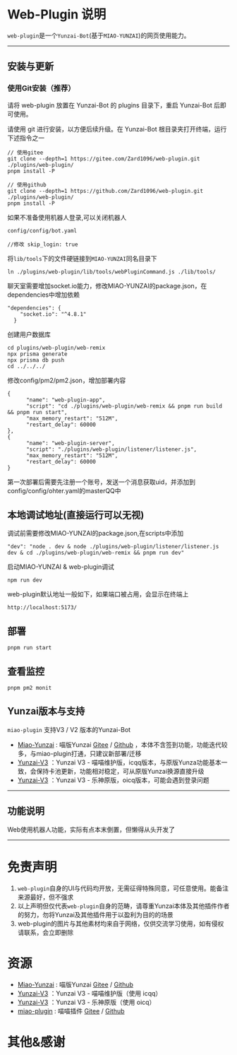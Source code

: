 # Web-Plugin 说明

`web-plugin`是一个`Yunzai-Bot`(基于`MIAO-YUNZAI`)的网页使用能力。


---

## 安装与更新

### 使用Git安装（推荐）

请将 web-plugin 放置在 Yunzai-Bot 的 plugins 目录下，重启 Yunzai-Bot 后即可使用。

请使用 git 进行安装，以方便后续升级。在 Yunzai-Bot 根目录夹打开终端，运行下述指令之一

```
// 使用gitee
git clone --depth=1 https://gitee.com/Zard1096/web-plugin.git ./plugins/web-plugin/
pnpm install -P

// 使用github
git clone --depth=1 https://github.com/Zard1096/web-plugin.git ./plugins/web-plugin/
pnpm install -P
```

如果不准备使用机器人登录,可以关闭机器人
```
config/config/bot.yaml

//修改 skip_login: true

```


将`lib/tools`下的文件硬链接到`MIAO-YUNZAI`同名目录下
```
ln ./plugins/web-plugin/lib/tools/webPluginCommand.js ./lib/tools/
```

聊天室需要增加socket.io能力，修改MIAO-YUNZAI的package.json，在dependencies中增加依赖
```
"dependencies": {
    "socket.io": "^4.8.1"
  }
```


创建用户数据库
```
cd plugins/web-plugin/web-remix
npx prisma generate
npx prisma db push
cd ../../../
```

修改config/pm2/pm2.json，增加部署内容
```
{
      "name": "web-plugin-app",
      "script": "cd ./plugins/web-plugin/web-remix && pnpm run build && pnpm run start",
      "max_memory_restart": "512M",
      "restart_delay": 60000
},
{
      "name": "web-plugin-server",
      "script": "./plugins/web-plugin/listener/listener.js",
      "max_memory_restart": "512M",
      "restart_delay": 60000
}

```

第一次部署后需要先注册一个账号，发送一个消息获取uid，并添加到config/config/ohter.yaml的masterQQ中

## 本地调试地址(直接运行可以无视)
调试前需要修改MIAO-YUNZAI的package.json,在scripts中添加
```
"dev": "node . dev & node ./plugins/web-plugin/listener/listener.js dev & cd ./plugins/web-plugin/web-remix && pnpm run dev"
```
启动MIAO-YUNZAI & web-plugin调试
```
npm run dev
```
web-plugin默认地址一般如下，如果端口被占用，会显示在终端上
```
http://localhost:5173/
```

## 部署
```
pnpm run start
```

## 查看监控
```
pnpm pm2 monit
```


## Yunzai版本与支持

`miao-plugin` 支持V3 / V2 版本的Yunzai-Bot

* [Miao-Yunzai](https://github.com/yoimiya-kokomi/Miao-Yunzai) : 喵版Yunzai [Gitee](https://gitee.com/yoimiya-kokomi/Miao-Yunzai)
  / [Github](https://github.com/yoimiya-kokomi/Miao-Yunzai) ，本体不含签到功能，功能迭代较多，与miao-plugin打通，只建议新部署/迁移
* [Yunzai-V3](https://github.com/yoimiya-kokomi/Yunzai-Bot) ：Yunzai V3 - 喵喵维护版，icqq版本，与原版Yunza功能基本一致，会保持卡池更新，功能相对稳定，可从原版Yunzai换源直接升级
* [Yunzai-V3](https://gitee.com/Le-niao/Yunzai-Bot) ：Yunzai V3 - 乐神原版，oicq版本，可能会遇到登录问题

---

## 功能说明
Web使用机器人功能，实际有点本末倒置，但懒得从头开发了


---

# 免责声明

1. `web-plugin`自身的UI与代码均开放，无需征得特殊同意，可任意使用。能备注来源最好，但不强求
2. 以上声明但仅代表`web-plugin`自身的范畴，请尊重Yunzai本体及其他插件作者的努力，勿将Yunzai及其他插件用于以盈利为目的的场景
3. web-plugin的图片与其他素材均来自于网络，仅供交流学习使用，如有侵权请联系，会立即删除

# 资源

* [Miao-Yunzai](https://github.com/yoimiya-kokomi/Miao-Yunzai) : 喵版Yunzai [Gitee](https://gitee.com/yoimiya-kokomi/Miao-Yunzai)
  / [Github](https://github.com/yoimiya-kokomi/Miao-Yunzai)
* [Yunzai-V3](https://github.com/yoimiya-kokomi/Yunzai-Bot) ：Yunzai V3 - 喵喵维护版（使用 icqq）
* [Yunzai-V3](https://gitee.com/Le-niao/Yunzai-Bot) ：Yunzai V3 - 乐神原版（使用 oicq）
* [miao-plugin](https://github.com/yoimiya-kokomi/miao-plugin) : 喵喵插件 [Gitee](https://gitee.com/yoimiya-kokomi/miao-plugin)
  / [Github](https://github.com/yoimiya-kokomi/miao-plugin)

# 其他&感谢


